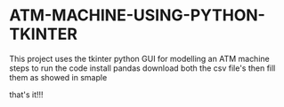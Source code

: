 # ATM-MACHINE-USING-PYTHON-TKINTER
This project uses the tkinter python GUI for modelling an ATM machine
steps to run the code
install pandas
download both the csv file's then fill them as showed in smaple 


that's it!!!
